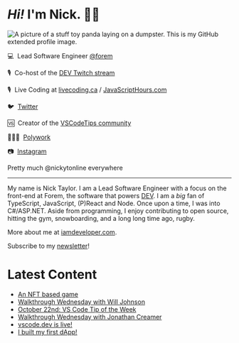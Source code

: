 # <em>Hi!</em> I'm Nick. 👋🏻

![A picture of a stuff toy panda laying on a dumpster. This is my GitHub extended profile image.](https://res.cloudinary.com/nickytonline/image/upload/w_1280,h_669,c_fill,q_auto,f_auto/w_860,c_fit,co_rgb:ffffff,g_south_west,x_30,y_280,l_text:roboto_64_bold:Not%20a%20real%20panda/w_860,c_fit,co_rgb:ffffff/social)


💻&nbsp;&nbsp;Lead Software Engineer [@forem](https://github.com/forem)

🎙&nbsp;&nbsp;Co-host of the [DEV Twitch stream](https://twitch.tv/thepracticaldev)

🎙️&nbsp;&nbsp;Live Coding at [livecoding.ca](https://livecoding.ca) / [JavaScriptHours.com](https://javascripthours.com)

🐦&nbsp;&nbsp;[Twitter](https://twitter.com/nickytonline)

🆚&nbsp;&nbsp;Creator of the [VSCodeTips community](https://community.vscodetips.com)

🤹🏻‍♂️&nbsp;&nbsp;[Polywork](https://timeline.iamdeveloper.com)

📷&nbsp;&nbsp;[Instagram](https://instagram.com/nickytonline)

Pretty much @nickytonline everywhere

<hr />

My name is Nick Taylor. I am a Lead Software Engineer with a focus on the front-end at Forem, the software that powers <a href="https://dev.to">DEV</a>. I am a <em>big</em> fan of TypeScript, JavaScript, (P)React and Node. Once upon a time, I was into C#/ASP.NET. Aside from programming, I enjoy contributing to open source, hitting the gym, snowboarding, and a long long time ago, rugby.

More about me at [iamdeveloper.com](https://iamdeveloper.com).

Subscribe to my [newsletter](https://www.iamdeveloper.com/posts/i-started-a-newsletter-3g8d)!

# Latest Content
<!-- BLOG-POST-LIST:START -->
- [An NFT based game](https://www.iamdeveloper.com/posts/an-nft-based-game-1jfk/)
- [Walkthrough Wednesday with Will Johnson](https://www.youtube.com/watch?v=wZdYhsLqdLE)
- [October 22nd: VS Code Tip of the Week](https://community.vscodetips.com/nickytonline/october-22nd-vs-code-tip-of-the-week-49a2)
- [Walkthrough Wednesday with Jonathan Creamer](https://www.youtube.com/watch?v=Waw_SZPT_VI)
- [vscode.dev is live!](https://community.vscodetips.com/nickytonline/vscodedev-is-live-bno)
- [I built my first dApp!](https://www.iamdeveloper.com/posts/i-built-my-first-dapp-3pbm/)
<!-- BLOG-POST-LIST:END -->
